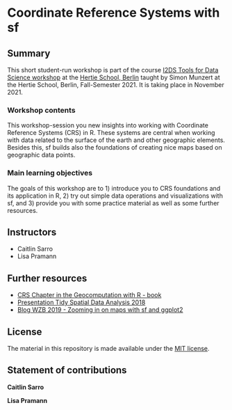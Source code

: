 # Coordinate Reference Systems with sf 


## Summary

This short student-run workshop is part of the course  [I2DS Tools for Data Science workshop](https://github.com/intro-to-data-science-21-workshop) at the [Hertie School, Berlin](https://www.hertie-school.org/en/) taught by Simon Munzert at the Hertie School, Berlin, Fall-Semester 2021. It is taking place in November 2021. 

### Workshop contents

This workshop-session you new insights into working with Coordinate Reference Systems (CRS) in R. These systems are central when working with data related to the surface of the earth and other geographic elements. Besides this, sf builds also the foundations of creating nice maps based on geographic data points.


### Main learning objectives

The goals of this workshop are to 1) introduce you to CRS foundations and its application in R, 2) try out simple data operations and visualizations with sf, and 3) provide you with some practice material as well as some further resources.


## Instructors

- Caitlin Sarro 
- Lisa Pramann  


## Further resources

- [CRS Chapter in the Geocomputation with R - book](https://geocompr.robinlovelace.net/spatial-class.html#crs-intro)
- [Presentation Tidy Spatial Data Analysis 2018](https://edzer.github.io/rstudio_conf/#1)
- [Blog WZB 2019 - Zooming in on maps with sf and ggplot2](https://datascience.blog.wzb.eu/2019/04/30/zooming-in-on-maps-with-sf-and-ggplot2/)



## License

The material in this repository is made available under the [MIT license](http://opensource.org/licenses/mit-license.php). 

## Statement of contributions

**Caitlin Sarro** 

**Lisa Pramann** 